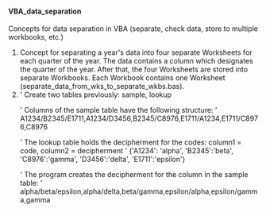 <h4>VBA_data_separation</h4>
<p>Concepts for data separation in VBA (separate, check data, store to multiple workbooks, etc.)</p>
<ol>
<li>Concept for separating a year's data into four separate Worksheets for each quarter of the year. The data contains a column which designates the quarter of the year. After that, the four Worksheets are stored into separate Workbooks. Each Workbook contains one Worksheet (separate_data_from_wks_to_separate_wkbs.bas).</li>
<li>' Create two tables previously: sample, lookup

' Columns of the sample table have the following structure: 
' A1234/B2345/E1711,A1234/D3456,B2345/C8976,E1711/A1234,E1711/C8976,C8976

' The lookup table holds the decipherment for the codes: column1 = code, column2 = decipherment
' {'A1234': 'alpha', 'B2345':'beta', 'C8976':'gamma', 'D3456':'delta', 'E1711':'epsilon'}

' The program creates the decipherment for the column in the sample table:
' alpha/beta/epsilon,alpha/delta,beta/gamma,epsilon/alpha,epsilon/gamma,gamma</li>
</ol>
